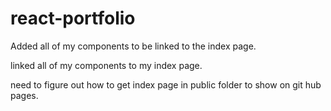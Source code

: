 # react-portfolio

Added all of my components to be linked to the index page.

linked all of my components to my index page.

need to figure out how to get index page in public folder to show on git hub pages.